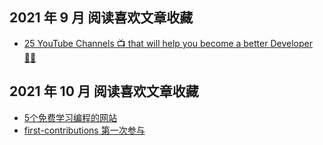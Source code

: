 ## 2021 年 9 月 阅读喜欢文章收藏

- [25 YouTube Channels 📺 that will help you become a better Developer 🧑‍💻](https://dev.to/kerthin/24-youtube-channels-that-will-help-you-become-a-better-developer-45k5)

## 2021 年 10 月 阅读喜欢文章收藏
- [5个免费学习编程的网站](https://dev.to/stefirosca/5-free-coding-resources-that-helped-me-get-my-first-frontend-developer-job-4ak4)
- [first-contributions 第一次参与](https://github.com/firstcontributions/first-contributions/blob/master/translations/README.chs.md)
